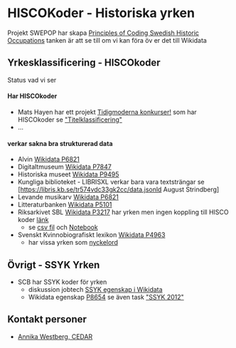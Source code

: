 # HISCOKoder - Historiska yrken #

Projekt SWEPOP har skapa [Principles of Coding Swedish Historic Occupations](https://swedpop.se/wp-content/uploads/2021/06/Principles-of-Coding-Swedish-Historic-Occupations.pdf?fbclid=IwAR11GjBmaQnBhqVgiI65bFh6YbvMpdoYN0IDHrKSS-Lc4DZcLXtZTc82hTo) tanken är att se till om vi kan föra öv er det till Wikidata

## Yrkesklassificering - HISCOkoder ##
Status vad vi ser

#### Har HISCOkoder
* Mats Hayen har ett projekt [Tidigmoderna konkurser!](http://www.tidigmodernakonkurser.se/) som har HISCOkoder se ["Titelklassificering"](http://www.tidigmodernakonkurser.se/index.php/page/3)
* ...

#### verkar sakna bra strukturerad data 
* Alvin [Wikidata P6821](https://www.wikidata.org/wiki/Property_talk:P6821)
* Digitaltmuseum [Wikidata P7847](https://www.wikidata.org/wiki/Property_talk:P7847)
* Historiska museet [Wikidata P9495](https://www.wikidata.org/wiki/Property_talk:P9495)
* Kungliga biblioteket - LIBRISXL verkar bara vara textsträngar se [https://libris.kb.se/tr574vdc33gk2cc/data.jsonld August Strindberg] 
* Levande musikarv [Wikidata P6821](https://www.wikidata.org/wiki/Property_talk:P6821)
* Litteraturbanken [Wikidata P5101](https://www.wikidata.org/wiki/Property_talk:P5101) 
* Riksarkivet SBL [Wikidata P3217](https://www.wikidata.org/wiki/Property:P3217?uselang=sv) har yrken men ingen koppling till HISCO koder [länk](https://sok.riksarkivet.se/sbl/YrkesSearch.aspx?fbclid=IwAR1CHuNsVj45vQyh9LTy-vJV7344qhMys421nlIY3Jq82h1KqcQZlH3B70o) 
  * se [csv fil](https://github.com/salgo60/HISCOKoder/blob/main/Jupyter/SBLyrken.csv) och [Notebook](https://github.com/salgo60/HISCOKoder/blob/main/Jupyter/Yrken%20SBL.ipynb)
* Svenskt Kvinnobiografiskt lexikon [Wikidata P4963](https://www.wikidata.org/wiki/Property_talk:P4963)
  * har vissa yrken som [nyckelord](https://skbl.se/sv/nyckelord)  

## Övrigt -  SSYK Yrken
* SCB har SSYK koder för yrken
  * diskussion jobtech [SSYK egenskap i Wikidata](https://forum.jobtechdev.se/t/ssyk-egenskap-i-wikidata/164/8)
  * Wikidata egenskap [P8654](https://www.wikidata.org/wiki/Property_talk:P8654) se  även task ["SSYK 2012"](https://phabricator.wikimedia.org/T263945)  

## Kontakt personer
* [Annika Westberg, CEDAR](https://www.umu.se/en/staff/annika-westberg/)
